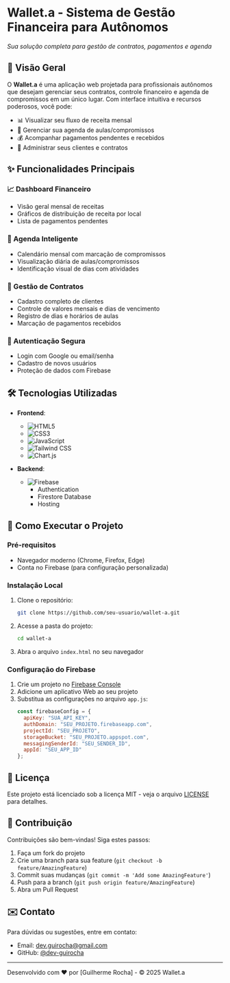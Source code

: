# Wallet.a - Sistema de Gestão Financeira para Autônomos

*Sua solução completa para gestão de contratos, pagamentos e agenda*

## 📌 Visão Geral

O **Wallet.a** é uma aplicação web projetada para profissionais autônomos que desejam gerenciar seus contratos, controle financeiro e agenda de compromissos em um único lugar. Com interface intuitiva e recursos poderosos, você pode:

- 📊 Visualizar seu fluxo de receita mensal
- 📅 Gerenciar sua agenda de aulas/compromissos
- 💰 Acompanhar pagamentos pendentes e recebidos
- 👥 Administrar seus clientes e contratos

## ✨ Funcionalidades Principais

### 📈 Dashboard Financeiro
- Visão geral mensal de receitas
- Gráficos de distribuição de receita por local
- Lista de pagamentos pendentes

### 📅 Agenda Inteligente
- Calendário mensal com marcação de compromissos
- Visualização diária de aulas/compromissos
- Identificação visual de dias com atividades

### 📝 Gestão de Contratos
- Cadastro completo de clientes
- Controle de valores mensais e dias de vencimento
- Registro de dias e horários de aulas
- Marcação de pagamentos recebidos

### 🔐 Autenticação Segura
- Login com Google ou email/senha
- Cadastro de novos usuários
- Proteção de dados com Firebase

## 🛠 Tecnologias Utilizadas

- **Frontend**: 
  - ![HTML5](https://img.shields.io/badge/-HTML5-E34F26?logo=html5&logoColor=white)
  - ![CSS3](https://img.shields.io/badge/-CSS3-1572B6?logo=css3&logoColor=white)
  - ![JavaScript](https://img.shields.io/badge/-JavaScript-F7DF1E?logo=javascript&logoColor=black)
  - ![Tailwind CSS](https://img.shields.io/badge/-Tailwind_CSS-38B2AC?logo=tailwind-css&logoColor=white)
  - ![Chart.js](https://img.shields.io/badge/-Chart.js-FF6384?logo=chart.js&logoColor=white)

- **Backend**:
  - ![Firebase](https://img.shields.io/badge/-Firebase-FFCA28?logo=firebase&logoColor=black)
    - Authentication
    - Firestore Database
    - Hosting

## 🚀 Como Executar o Projeto

### Pré-requisitos
- Navegador moderno (Chrome, Firefox, Edge)
- Conta no Firebase (para configuração personalizada)

### Instalação Local
1. Clone o repositório:
   ```bash
   git clone https://github.com/seu-usuario/wallet-a.git
   ```
2. Acesse a pasta do projeto:
   ```bash
   cd wallet-a
   ```
3. Abra o arquivo `index.html` no seu navegador

### Configuração do Firebase
1. Crie um projeto no [Firebase Console](https://console.firebase.google.com/)
2. Adicione um aplicativo Web ao seu projeto
3. Substitua as configurações no arquivo `app.js`:
   ```javascript
   const firebaseConfig = {
     apiKey: "SUA_API_KEY",
     authDomain: "SEU_PROJETO.firebaseapp.com",
     projectId: "SEU_PROJETO",
     storageBucket: "SEU_PROJETO.appspot.com",
     messagingSenderId: "SEU_SENDER_ID",
     appId: "SEU_APP_ID"
   };
   ```

## 📝 Licença

Este projeto está licenciado sob a licença MIT - veja o arquivo [LICENSE](LICENSE) para detalhes.

## 🤝 Contribuição

Contribuições são bem-vindas! Siga estes passos:

1. Faça um fork do projeto
2. Crie uma branch para sua feature (`git checkout -b feature/AmazingFeature`)
3. Commit suas mudanças (`git commit -m 'Add some AmazingFeature'`)
4. Push para a branch (`git push origin feature/AmazingFeature`)
5. Abra um Pull Request

## ✉️ Contato

Para dúvidas ou sugestões, entre em contato:

- Email: dev.guirocha@gmail.com
- GitHub: [@dev-guirocha](https://github.com/dev-guirocha)

---

Desenvolvido com ❤️ por [Guilherme Rocha] - © 2025 Wallet.a
